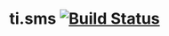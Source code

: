 ti.sms [![Build Status](https://magnum.travis-ci.com/appcelerator-modules/ti.sms.svg?token=C6poLybMz9ERuFX5KZsz)](https://magnum.travis-ci.com/appcelerator-modules/ti.sms)
============
